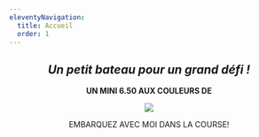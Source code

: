 ```yaml
---
eleventyNavigation:
  title: Accueil
  order: 1
---
```

<h2 style="text-align: center"><em>Un petit bateau pour un grand défi !</em></h2><p style="text-align: center"><strong>UN MINI 6.50 AUX COULEURS DE</strong></p><p style="text-align: center"><img src="/images/LOGO%20SOS%20MEDITERRANNEE%20BLANC_BLEU.png"></p><p style="text-align: center">EMBARQUEZ AVEC MOI DANS LA COURSE!</p>